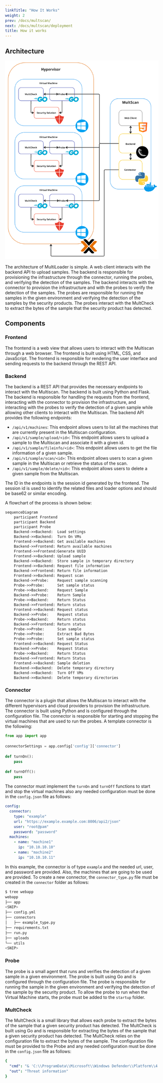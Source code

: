 ```yaml
---
linkTitle: "How It Works"
weight: 2
prev: /docs/multscan/
next: /docs/multscan/deployment
title: How it works
---
```


## Architecture
![Architecture](multscan-architecture.png)

The architecture of MultiLoader is simple. A web client interacts with the backend API to upload samples. The backend is responsible for provisioning the infrastructure through the connector, running the probes, and verifying the detection of the samples. The backend interacts with the connector to provision the infrastructure and with the probes to verify the detection of the samples. The probes are responsible for running the samples in the given environment and verifying the detection of the samples by the security products. The probes interact with the MultCheck to extract the bytes of the sample that the security product has detected.

## Components
### Frontend
The frontend is a web view that allows users to interact with the Multiscan through a web browser. The frontend is built using HTML, CSS, and JavaScript. The frontend is responsible for rendering the user interface and sending requests to the backend through the REST API.

### Backend
The backend is a REST API that provides the necessary endpoints to interact with the Multiscan. The backend is built using Python and Flask. The backend is responsible for handling the requests from the frontend, interacting with the connector to provision the infrastructure, and interacting with the probes to verify the detection of a given sample while allowing other clients to interact with the Multiscan. The backend API provides the following endpoints:

- `/api/v1/machines`: This endpoint allows users to list all the machines that are currently present in the Multiscan configuration.
- `/api/v1/sample/upload/<id>`: This endpoint allows users to upload a sample to the Multiscan and associate it with a given id.
- `/api/v1/sample/fileinfo/<id>`: This endpoint allows users to get the file information of a given sample.
- `/api/v1/sample/scan/<id>`: This endpoint allows users to scan a given sample in the Multiscan or retrieve the status of the scan.
- `/api/v1/sample/delete/<id>`: This endpoint allows users to delete a given sample from the Multiscan.

The ID in the endpoints is the session id generated by the frontend. The session id is used to identify the related files and loader options and should be base62 or similar encoding.

A flowchart of the process is shown below:

```mermaid
sequenceDiagram
    participant Frontend
    participant Backend
    participant Probe
    Backend->>Backend:  Load settings
    Backend->>Backend:  Turn On VMs
    Frontend->>Backend: Get available machines
    Backend->>Frontend: Return available machines
    Frontend->>Frontend:Generate UUID
    Frontend->>Backend: Upload sample
    Backend->>Backend:  Store sample in temporary directory
    Frontend->>Backend: Request file information
    Backend->>Frontend: Return file information
    Frontend->>Backend: Request scan
    Backend->>Probe:    Request sample scanning
    Probe->>Probe:      Set sample status
    Probe->>Backend:    Request Sample
    Backend->>Probe:    Return Sample
    Probe->>Backend:    Return Status 
    Backend->>Frontend: Return status
    Frontend->>Backend: Request status
    Backend->>Probe:    Request status
    Probe->>Backend:    Return status 
    Backend->>Frontend: Return status
    Probe->>Probe:      Scan sample
    Probe->>Probe:      Extract Bad Bytes
    Probe->>Probe:      Set sample status
    Frontend->>Backend: Request Status
    Backend->>Probe:    Request Status
    Probe->>Backend:    Return Status 
    Backend->>Frontend: Return Status
    Frontend->>Backend: Sample deletion
    Backend->>Backend:  Delete temporary directory
    Backend->>Backend:  Turn Off VMs
    Backend->>Backend:  Delete temporary directories
```

### Connector
The connector is a plugin that allows the Multiscan to interact with the different hypervisors and cloud providers to provision the infrastructure. The connector is built using Python and is configured through the configuration file. The connector is responsible for starting and stopping the virtual machines that are used to run the probes. A template connector is the following:

```python
from app import app

connectorSettings = app.config['config']['connector']

def turnOn():
    pass

def turnOff():
    pass
```

The connector must implement the `turnOn` and `turnOff` functions to start and stop the virtual machines also any needed configuration must be done in the `config.json` file as follows:

```yml
config:
  connector:
    type: "example"
    url: "https://example.example.com:8006/api2/json"
    user: "root@pam"
    password: "password"
  machines:
    - name: "machine1"
      ip: "10.10.10.10"
    - name: "machine2"
      ip: "10.10.10.11"
```

In this example, the connector is of type `example` and the needed url, user, and password are provided. Also, the machines that are going to be used are provided. To create a new connector, the `connector_type.py` file must be created in the `connector` folder as follows:

```bash
$ tree webapp
webapp
├── app
<SNIP>
├── config.yml
├── connectors
│   ├── example_type.py
├── requirements.txt
├── run.py
├── uploads
└── utils
<SNIP>
```

### Probe
The probe is a small agent that runs and verifies the detection of a given sample in a given environment. The probe is built using Go and is configured through the configuration file. The probe is responsible for running the sample in the given environment and verifying the detection of the sample by the security product. To allow the probe to run when the Virtual Machine starts, the probe must be added to the `startup` folder.

### MultCheck
The MultCheck is a small library that allows each probe to extract the bytes of the sample that a given security product has detected. The MultCheck is built using Go and is responsible for extracting the bytes of the sample that a given security product has detected. The MultCheck relies on the configuration file to extract the bytes of the sample. The configuration file must be provided to the Probe and any needed configuration must be done in the `config.json` file as follows:

```yml
{
  "cmd": "& 'C:\\ProgramData\\Microsoft\\Windows Defender\\Platform\\4.18.24050.7-0\\MpCmdRun.exe' -Scan -ScanType 3 -File '{{file}}' -DisableRemediation -Trace -Level 0x10",
  "out": "Threat information"
}
```